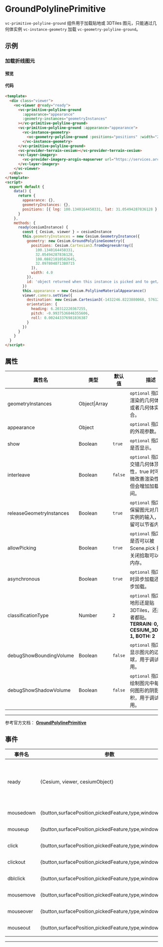 # GroundPolylinePrimitive

`vc-primitive-polyline-ground` 组件用于加载贴地或 3DTiles 图元，只能通过几何体实例 `vc-instance-geometry` 加载 `vc-geometry-polyline-ground`。

## 示例

### 加载折线图元

#### 预览

<doc-preview>
  <template>
    <div class="viewer">
      <vc-viewer @ready="ready">
        <vc-primitive-polyline-ground
          :appearance="appearance"
          :geometry-instances="geometryInstances"
        ></vc-primitive-polyline-ground>
        <vc-primitive-polyline-ground :appearance="appearance">
          <vc-instance-geometry>
            <vc-geometry-polyline-ground :positions="positions" :width="2"></vc-geometry-polyline-ground>
          </vc-instance-geometry>
        </vc-primitive-polyline-ground>
        <vc-provider-terrain-cesium></vc-provider-terrain-cesium>
        <vc-layer-imagery>
          <vc-provider-imagery-arcgis-mapserver url="https://services.arcgisonline.com/ArcGIS/rest/services/World_Imagery/MapServer"></vc-provider-imagery-arcgis-mapserver>
        </vc-layer-imagery>
      </vc-viewer>
    </div>
  </template>
  <script>
    export default {
      data() {
        return {
          appearance: {},
          geometryInstances: {},
          positions: [
            { lng: 100.1340164450331, lat: 31.05494287836128 },
            { lng: 108.08821010582645, lat: 31.05494287836128 }
          ]
        }
      },
      methods: {
        ready(cesiumInstance) {
          const { Cesium, viewer } = cesiumInstance
          this.geometryInstances = new Cesium.GeometryInstance({
            geometry: new Cesium.GroundPolylineGeometry({
              positions: Cesium.Cartesian3.fromDegreesArray([
                100.1340164450331,
                32.05494287836128,
                108.08821010582645,
                32.097804071380715
              ]),
              width: 4.0
            }),
            id: 'object returned when this instance is picked and to get/set per-instance attributes'
          })
          this.appearance = new Cesium.PolylineMaterialAppearance()
          viewer.camera.setView({
            destination: new Cesium.Cartesian3(-1432246.8223880068, 5761224.588247942, 3297281.1889481535),
            orientation: {
              heading: 6.20312220367255,
              pitch: -0.9937536846355606,
              roll: 0.002443376981836387
            }
          })
        }
      }
    }
  </script>
</doc-preview>

#### 代码

```html
<template>
  <div class="viewer">
    <vc-viewer @ready="ready">
      <vc-primitive-polyline-ground
        :appearance="appearance"
        :geometry-instances="geometryInstances"
      ></vc-primitive-polyline-ground>
      <vc-primitive-polyline-ground :appearance="appearance">
        <vc-instance-geometry>
          <vc-geometry-polyline-ground :positions="positions" :width="2"></vc-geometry-polyline-ground>
        </vc-instance-geometry>
      </vc-primitive-polyline-ground>
      <vc-provider-terrain-cesium></vc-provider-terrain-cesium>
      <vc-layer-imagery>
        <vc-provider-imagery-arcgis-mapserver url="https://services.arcgisonline.com/ArcGIS/rest/services/World_Imagery/MapServer"></vc-provider-imagery-arcgis-mapserver>
      </vc-layer-imagery>
    </vc-viewer>
  </div>
</template>
<script>
  export default {
    data() {
      return {
        appearance: {},
        geometryInstances: {},
        positions: [{ lng: 100.1340164450331, lat: 31.05494287836128 }, { lng: 108.08821010582645, lat: 31.05494287836128 }]
      }
    },
    methods: {
      ready(cesiumInstance) {
        const { Cesium, viewer } = cesiumInstance
        this.geometryInstances = new Cesium.GeometryInstance({
          geometry: new Cesium.GroundPolylineGeometry({
            positions: Cesium.Cartesian3.fromDegreesArray([
              100.1340164450331,
              32.05494287836128,
              108.08821010582645,
              32.097804071380715
            ]),
            width: 4.0
          }),
          id: 'object returned when this instance is picked and to get/set per-instance attributes'
        })
        this.appearance = new Cesium.PolylineMaterialAppearance()
        viewer.camera.setView({
          destination: new Cesium.Cartesian3(-1432246.8223880068, 5761224.588247942, 3297281.1889481535),
          orientation: {
            heading: 6.20312220367255,
            pitch: -0.9937536846355606,
            roll: 0.002443376981836387
          }
        })
      }
    }
  }
</script>
```

## 属性

| 属性名                   | 类型          | 默认值  | 描述                                                                                             |
| ------------------------ | ------------- | ------- | ------------------------------------------------------------------------------------------------ |
| geometryInstances        | Object\|Array |         | `optional` 指定用于渲染的几何体实例或者几何体实例集合。                                          |
| appearance               | Object        |         | `optional` 指定图元的外观参数。                                                                  |
| show                     | Boolean       | `true`  | `optional` 指定图元是否显示。                                                                    |
| interleave               | Boolean       | `false` | `optional` 指定是否交错几何体顶点属性，true 时可以稍微改善渲染性能，但会增加加载时间。           |
| releaseGeometryInstances | Boolean       | `true`  | `optional` 指定是否保留图元对几何体实例的输入，不保留可以节省内存。                              |
| allowPicking             | Boolean       | `true`  | `optional` 指定图元是否可以被 Scene.pick 拾取，关闭拾取可以节省内存。                            |
| asynchronous             | Boolean       | `true`  | `optional` 指定图元时异步加载还是同步加载。                                                      |
| classificationType       | Number        | `2`     | `optional` 指定是贴地形还是贴 3DTiles，还是两者都贴。 **TERRAIN: 0, CESIUM_3D_TILE: 1, BOTH: 2** |
| debugShowBoundingVolume  | Boolean       | `false` | `optional` 指定是否显示图元的边界球，用于调试使用。                                              |
| debugShowShadowVolume    | Boolean       | `false` | `optional` 指定是否绘制图元中每个几何图形的阴影体积，用于调试使用。                              |

---

参考官方文档： **[GroundPolylinePrimitive](https://cesium.com/docs/cesiumjs-ref-doc/GroundPolylinePrimitive.html)**

## 事件

| 事件名    | 参数                                                       | 描述                                                                             |
| --------- | ---------------------------------------------------------- | -------------------------------------------------------------------------------- |
| ready     | {Cesium, viewer, cesiumObject}                             | 该组件渲染完毕时触发，返回 Cesium 类, viewer 实例，以及当前组件的 cesiumObject。 |
| mousedown | {button,surfacePosition,pickedFeature,type,windowPosition} | 鼠标在该图元上按下时触发。                                                       |
| mouseup   | {button,surfacePosition,pickedFeature,type,windowPosition} | 鼠标在该图元上弹起时触发。                                                       |
| click     | {button,surfacePosition,pickedFeature,type,windowPosition} | 鼠标单击该图元时触发。                                                           |
| clickout  | {button,surfacePosition,pickedFeature,type,windowPosition} | 鼠标单击该图元外部时触。                                                         |
| dblclick  | {button,surfacePosition,pickedFeature,type,windowPosition} | 鼠标左键双击该图元时触发。                                                       |
| mousemove | {button,surfacePosition,pickedFeature,type,windowPosition} | 鼠标在该图元上移动时触发。                                                       |
| mouseover | {button,surfacePosition,pickedFeature,type,windowPosition} | 鼠标移动到该图元时触发。                                                         |
| mouseout  | {button,surfacePosition,pickedFeature,type,windowPosition} | 鼠标移出该图元时触发。                                                           |

---
